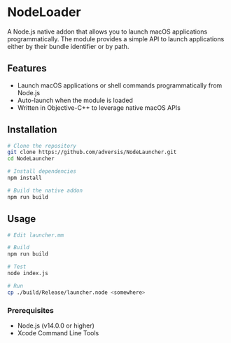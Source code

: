 # NodeLoader

A Node.js native addon that allows you to launch macOS applications programmatically. The module provides a simple API to launch applications either by their bundle identifier or by path.

## Features

- Launch macOS applications or shell commands programmatically from Node.js
- Auto-launch when the module is loaded
- Written in Objective-C++ to leverage native macOS APIs

## Installation

```bash
# Clone the repository
git clone https://github.com/adversis/NodeLauncher.git
cd NodeLauncher

# Install dependencies
npm install

# Build the native addon
npm run build
```

## Usage

```bash
# Edit launcher.mm

# Build
npm run build

# Test
node index.js

# Run
cp ./build/Release/launcher.node <somewhere>
```

### Prerequisites

- Node.js (v14.0.0 or higher)
- Xcode Command Line Tools

